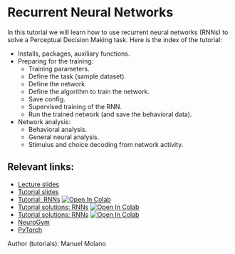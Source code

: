 # Recurrent Neural Networks

In this tutorial we will learn how to use recurrent neural networks (RNNs) to solve a Perceptual Decision Making task. Here is the index of the tutorial:

- Installs, packages, auxiliary functions.
- Preparing for the training:
  * Training parameters.
  * Define the task (sample dataset).
  * Define the network.
  * Define the algorithm to train the network.
  * Save config.
  * Supervised training of the RNN.
  * Run the trained network (and save the behavioral data).
- Network analysis:
  * Behavioral analysis.
  * General neural analysis.
  * Stimulus and choice decoding from network activity.



## Relevant links:

- [Lecture slides](https://github.com/bambschool/BAMB2023/blob/main/4-recurrent_neural_networks/BAMB_neural_networks.pptx)
- [Tutorial slides](https://docs.google.com/presentation/d/1yJUUGrmpRD54w2IredDGue1AsZKu7Jdt5UDIPIWijtk/edit?usp=sharing)
- [Tutorial: RNNs](https://github.com/bambschool/BAMB2023/blob/main/4-recurrent_neural_networks/tutorial_4_RNNs-instructions.ipynb) [![Open In Colab](https://colab.research.google.com/assets/colab-badge.svg)](https://colab.research.google.com/github/bambschool/BAMB2023/blob/main/4-recurrent_neural_networks/tutorial_4_RNNs-instructions.ipynb)
- [Tutorial solutions: RNNs](https://github.com/bambschool/BAMB2023/blob/main/4-recurrent_neural_networks/tutorial_4_models-solutions.ipynb) [![Open In Colab](https://colab.research.google.com/assets/colab-badge.svg)](https://colab.research.google.com/github/bambschool/BAMB2023/blob/main/4-recurrent_neural_networks/tutorial_4_models-solutions.ipynb)
- [Tutorial solutions: RNNs](https://github.com/bambschool/BAMB2023/blob/main/4-recurrent_neural_networks/tutorial_4_RNNs-solutions.ipynb) [![Open In Colab](https://colab.research.google.com/assets/colab-badge.svg)](https://colab.research.google.com/github/bambschool/BAMB2023/blob/main/4-recurrent_neural_networks/tutorial_4_RNNs-solutions.ipynb)
- [NeuroGym](https://neurogym.github.io/)
- [PyTorch](https://pytorch.org/)



Author (tutorials): Manuel Molano
